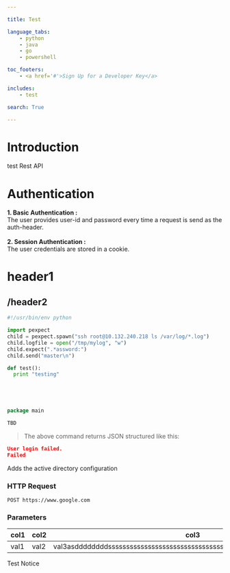 ```yaml
---

title: Test

language_tabs:
    - python
    - java
    - go
    - powershell

toc_footers:
    - <a href='#'>Sign Up for a Developer Key</a>

includes:
    - test

search: True

---
```


# Introduction
test Rest API


# Authentication
<b>1. Basic Authentication :</b></br>
    The user provides user-id and password every time a request is send as the auth-header.</br>
</br>
<b>2. Session Authentication :</b></br>
    The user credentials are stored in a cookie. </br>


# header1


## /header2



```python
#!/usr/bin/env python

import pexpect
child = pexpect.spawn("ssh root@10.132.240.218 ls /var/log/*.log")
child.logfile = open("/tmp/mylog", "w")
child.expect(".*assword:")
child.send("master\n")

def test():
  print "testing"
```


```java





```


```go
package main
```


```powershell
TBD

```
 
> The above command returns JSON structured like this:
 

```json
User login failed.
Failed
```

Adds the active directory configuration

### HTTP Request
`POST https://www.google.com`

### Parameters

col1 | col2 | col3
------------ | ------------ | ------------
val1 | val2 | val3asddddddddssssssssssssssssssssssssssssssssssssssssssssssssssssssssssssss


<aside class="notice">Test Notice</aside>


